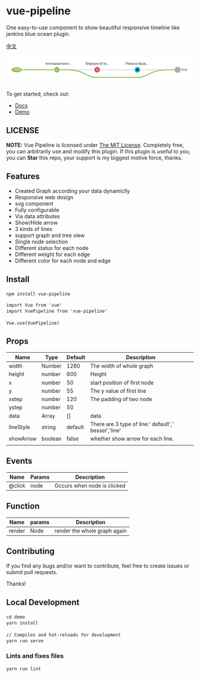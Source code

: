 # vue-pipeline

One easy-to-use component to show beautiful responsive timeline like jenkins blue ocean plugin.

[中文](/doc/cn.md)

![sample](./resources/sample.png)

To get started, check out:

* [Docs](https://bootstrap-table.com)
* [Demo]()


## LICENSE

**NOTE:** Vue Pipeline is licensed under [The MIT License](https://github.com/jinfang134/vue-pipeline/blob/master/LICENSE). Completely free, you can arbitrarily use and modify this plugin. If this plugin is useful to you, you can **Star** this repo, your support is my biggest motive force, thanks.


## Features

* Created Graph according your data dynamiclly
* Responsive web design
* svg component
* Fully configurable
* Via data attributes
* Show/Hide arrow
* 3 kinds of lines
* support graph and tree view
* Single node selection
* Different status for each node
* Different weight for each edge
* Different color for each node and edge


## Install

```
npm install vue-pipeline
```

```
import Vue from 'vue'
import VuePipeline from 'vue-pipeline'

Vue.use(VuePipeline)

```

## Props

| Name      | Type    | Default | Description                                          |
| --------- | ------- | ------- | ---------------------------------------------------- |
| width     | Number  | 1280    | The width of whole graph                             |
| height    | number  | 600     | Height                                               |
| x         | number  | 50      | start position of first node                         |
| y         | number  | 55      | The y value of first line                            |
| xstep     | number  | 120     | The padding of two node                              |
| ystep     | number  | 50      |                                                      |
| data      | Array   | []      | data                                                 |
| lineStyle | string  | default | There are 3 type of line:' default',' bessel','line' |
| showArrow | boolean | false   | whether show arrow for each line.                    |
|           |         |         |                                                      |

## Events

| Name   | Params | Description                 |
| ------ | ------ | --------------------------- |
| @click | node   | Occurs when node is clicked |

## Function

| Name   | params | Description                  |
| ------ | ------ | ---------------------------- |
| render | Node   | render the whole graph again |




## Contributing

If you find any bugs and/or want to contribute, feel free to create issues or submit pull requests.

Thanks!

## Local Development
```
cd demo
yarn install

// Compiles and hot-reloads for development
yarn run serve
```


### Lints and fixes files
```
yarn run lint
```
